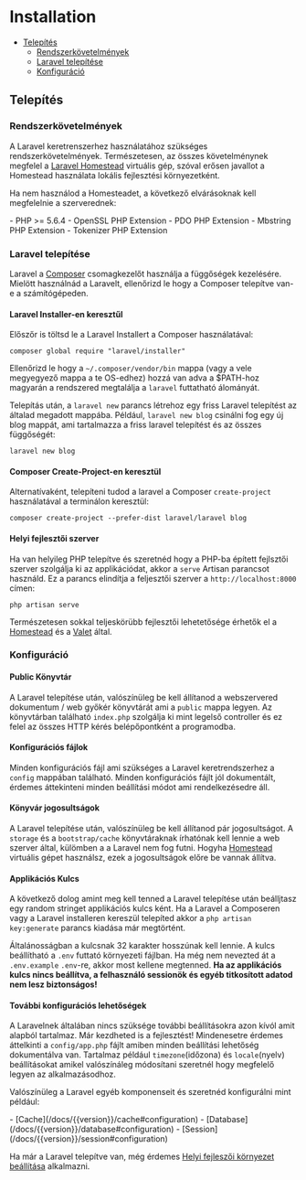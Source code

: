 # Installation

- [Telepítés](#installation)
    - [Rendszerkövetelmények](#server-requirements)
    - [Laravel telepítése](#installing-laravel)
    - [Konfiguráció](#configuration)

<a name="installation"></a>
## Telepítés

<a name="server-requirements"></a>
### Rendszerkövetelmények

A Laravel keretrenszerhez használatához szükséges rendszerkövetelmények. Természetesen, az összes követelménynek megfelel a [Laravel Homestead](/docs/{{version}}/homestead) virtuális gép,
szóval erősen javallot a Homestead használata lokális fejlesztési környezetként.

Ha nem használod a Homesteadet, a következő elvárásoknak kell megfelelnie a szerverednek:

<div class="content-list" markdown="1">
- PHP >= 5.6.4
- OpenSSL PHP Extension
- PDO PHP Extension
- Mbstring PHP Extension
- Tokenizer PHP Extension
</div>

<a name="installing-laravel"></a>
### Laravel telepítése

Laravel a [Composer](http://getcomposer.org) csomagkezelőt használja a függőségek kezelésére. Mielött használnád a Laravelt, ellenőrizd le hogy a Composer telepítve van-e a számítógépeden.

#### Laravel Installer-en keresztűl

Előszőr is töltsd le a Laravel Installert a Composer használatával:

    composer global require "laravel/installer"

Ellenőrizd le hogy a  `~/.composer/vendor/bin` mappa (vagy a vele megyegyező mappa a te OS-edhez)  hozzá van adva a $PATH-hoz magyarán a rendszered megtalálja a `laravel` futtatható álományát.

Telepítás után, a `laravel new` parancs létrehoz egy friss Laravel telepítést az általad megadott mappába. Például, `laravel new blog` csinálni fog egy új blog mappát, ami tartalmazza a friss laravel telepítést és az összes függőségét:

    laravel new blog

#### Composer Create-Project-en keresztül

Alternatívaként, telepíteni tudod a laravel a Composer `create-project` használatával a terminálon keresztül:

    composer create-project --prefer-dist laravel/laravel blog

#### Helyi fejlesztői szerver

Ha van helyileg PHP telepítve és szeretnéd hogy a PHP-ba épített fejlsztői szerver szolgálja ki az applikációdat, akkor a `serve` Artisan parancsot használd. Ez a parancs elindítja a feljesztői szerver a `http://localhost:8000` címen:

    php artisan serve

Természetesen sokkal teljeskörübb fejlesztői lehetetősége érhetők el a  [Homestead](/docs/{{version}}/homestead) és a  [Valet](/docs/{{version}}/valet) által.

<a name="configuration"></a>
### Konfiguráció

#### Public Könyvtár

A Laravel telepítése után, valószínüleg be kell állítanod a webszervered dokumentum / web győkér könyvtárát ami a `public` mappa legyen. Az könyvtárban található `index.php`  szolgálja ki mint legelső controller és ez felel az összes HTTP kérés belépőpontként a programodba.

#### Konfigurációs fájlok

Minden konfigurációs fájl ami szükséges a Laravel keretrendszerhez a `config` mappában található. Minden konfigurációs fájlt jól dokumentált, érdemes áttekinteni minden beállítási módot ami rendelkezésedre áll.

#### Könyvár jogosultságok

A Laravel telepítése után, valószínüleg be kell állítanod pár jogosultságot. A `storage` és a `bootstrap/cache` könyvtáraknak írhatónak kell lennie a web szerver által, külömben a a Laravel nem fog futni. Hogyha [Homestead](/docs/{{version}}/homestead) virtuális gépet használsz, ezek a jogosultságok előre be vannak állítva.

#### Applikációs Kulcs

A következő dolog amint meg kell tenned a Laravel telepítése után beálljtasz egy random stringet applikációs kulcs ként. Ha a Laravel a Composeren vagy a Laravel installeren kereszül telepíted akkor a `php artisan key:generate` parancs kiadása már megtörtént.

Általánosságban a kulcsnak 32 karakter hosszúnak kell lennie.  A kulcs beállítható a  `.env` futtató környezeti fájlban. Ha még nem nevezted át a `.env.example`  `.env`-re, akkor most kellene megtenned. **Ha az applikációs kulcs nincs beállítva, a felhasználó sessionök és egyéb titkosított adatod nem lesz biztonságos!**

#### További konfigurációs lehetőségek

A Laravelnek általában nincs szüksége további beállításokra azon kívól amit alapból tartalmaz. Már kezdheted is a fejlesztést! Mindenesetre érdemes áttelkinti a `config/app.php` fájlt amiben minden beállítási lehetőség dokumentálva van. Tartalmaz például `timezone`(időzona) és `locale`(nyelv) beállításokat amikel valószínáleg módosítani szeretnél hogy megfelelő legyen az alkalmazásodhoz.

Valószínüleg a Laravel egyéb komponenseit és szeretnéd konfigurálni mint például:

<div class="content-list" markdown="1">
- [Cache](/docs/{{version}}/cache#configuration)
- [Database](/docs/{{version}}/database#configuration)
- [Session](/docs/{{version}}/session#configuration)
</div>

Ha már a Laravel telepítve van, még érdemes [Helyi fejleszői környezet beállítása](/docs/{{version}}/configuration#environment-configuration) alkalmazni.
